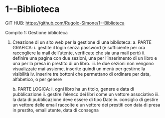 # 1--Biblioteca

GIT HUB: https://github.com/Rugolo-Simone/1--Biblioteca

Compito 1: Gestione biblioteca

1) Creazione di un sito web per la gestione di una biblioteca:
    a. PARTE GRAFICA:
        i.      gestite il login senza password (è sufficiente per ora raccogliere la mail dell’utente,
                verificate che sia una mail però)
        ii.     definire una pagina con due sezioni, una per l’inserimento di un libro e una per la
                presa in prestito di un libro.
        iii.    le due sezioni non vengono visualizzate mai assieme, inserite quindi un menù per
                gestirne la visibilità
        iv.     inserire tre bottoni che permettano di ordinare per data, alfabetico, o per genere
        
    b. PARTE LOGICA:
        i.      ogni libro ha un titolo, genere e data di pubblicazione
        ii.     gestire l’elenco dei libri come un vettore associativo
        iii.    la data di pubblicazione deve essere di tipo Date
        iv.     consiglio di gestire un vettore delle email raccolte e un vettore dei prestiti con data di
                presa in prestito, email utente, data di consegna